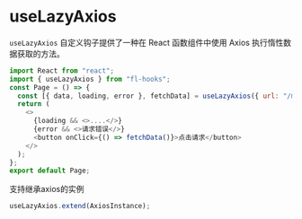 # useLazyAxios

`useLazyAxios` 自定义钩子提供了一种在 React 函数组件中使用 Axios 执行惰性数据获取的方法。

```javascript
import React from "react";
import { useLazyAxios } from "fl-hooks";
const Page = () => {
  const [{ data, loading, error }, fetchData] = useLazyAxios({ url: "/myapi" });
  return (
    <>
      {loading && <>....</>}
      {error && <>请求错误</>}
      <button onClick={() => fetchData()}>点击请求</button>
    </>
  );
};
export default Page;
```

支持继承axios的实例

```javascript
useLazyAxios.extend(AxiosInstance);
```
